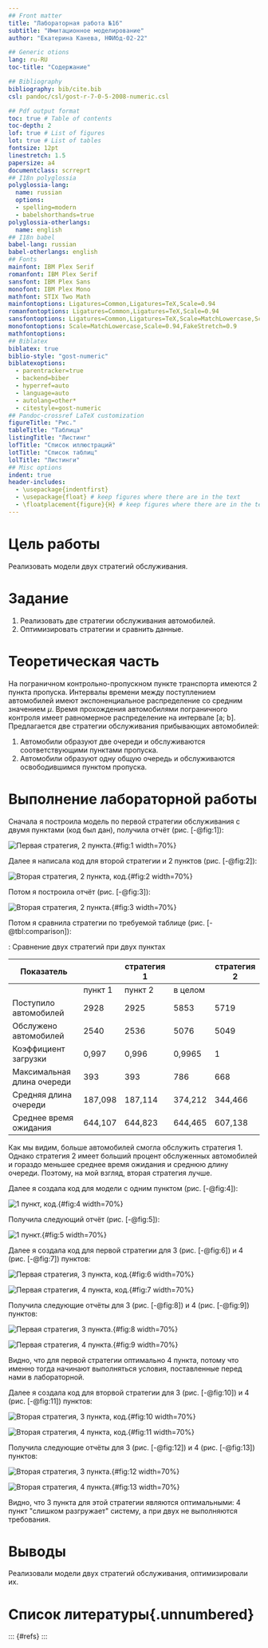 ```yaml
---
## Front matter
title: "Лабораторная работа №16"
subtitle: "Имитационное моделирование"
author: "Екатерина Канева, НФИбд-02-22"

## Generic otions
lang: ru-RU
toc-title: "Содержание"

## Bibliography
bibliography: bib/cite.bib
csl: pandoc/csl/gost-r-7-0-5-2008-numeric.csl

## Pdf output format
toc: true # Table of contents
toc-depth: 2
lof: true # List of figures
lot: true # List of tables
fontsize: 12pt
linestretch: 1.5
papersize: a4
documentclass: scrreprt
## I18n polyglossia
polyglossia-lang:
  name: russian
  options:
  - spelling=modern
  - babelshorthands=true
polyglossia-otherlangs:
  name: english
## I18n babel
babel-lang: russian
babel-otherlangs: english
## Fonts
mainfont: IBM Plex Serif
romanfont: IBM Plex Serif
sansfont: IBM Plex Sans
monofont: IBM Plex Mono
mathfont: STIX Two Math
mainfontoptions: Ligatures=Common,Ligatures=TeX,Scale=0.94
romanfontoptions: Ligatures=Common,Ligatures=TeX,Scale=0.94
sansfontoptions: Ligatures=Common,Ligatures=TeX,Scale=MatchLowercase,Scale=0.94
monofontoptions: Scale=MatchLowercase,Scale=0.94,FakeStretch=0.9
mathfontoptions:
## Biblatex
biblatex: true
biblio-style: "gost-numeric"
biblatexoptions:
  - parentracker=true
  - backend=biber
  - hyperref=auto
  - language=auto
  - autolang=other*
  - citestyle=gost-numeric
## Pandoc-crossref LaTeX customization
figureTitle: "Рис."
tableTitle: "Таблица"
listingTitle: "Листинг"
lofTitle: "Список иллюстраций"
lotTitle: "Список таблиц"
lolTitle: "Листинги"
## Misc options
indent: true
header-includes:
  - \usepackage{indentfirst}
  - \usepackage{float} # keep figures where there are in the text
  - \floatplacement{figure}{H} # keep figures where there are in the text
---
```


# Цель работы

Реализовать модели двух стратегий обслуживания.

# Задание

1. Реализовать две стратегии обслуживания автомобилей.
2. Оптимизировать стратегии и сравнить данные.

# Теоретическая часть

На пограничном контрольно-пропускном пункте транспорта имеются 2 пункта пропуска. Интервалы времени между поступлением автомобилей имеют экспоненциальное распределение со средним значением $\mu$. Время прохождения автомобилями пограничного контроля имеет равномерное распределение на интервале [a; b]. Предлагается две стратегии обслуживания прибывающих автомобилей:

1. Автомобили образуют две очереди и обслуживаются соответствующими пунктами пропуска.
2. Автомобили образуют одну общую очередь и обслуживаются освободившимся пунктом пропуска.

# Выполнение лабораторной работы

Сначала я построила модель по первой стратегии обслуживания с двумя пунктами (код был дан), получила отчёт (рис. [-@fig:1]):

![Первая стратегия, 2 пункта.](image/1-2.png){#fig:1 width=70%}

Далее я написала код для второй стратегии и 2 пунктов (рис. [-@fig:2]):

![Вторая стратегия, 2 пункта, код.](image/2-2-c.png){#fig:2 width=70%}

Потом я построила отчёт (рис. [-@fig:3]):

![Вторая стратегия, 2 пункта.](image/2-2.png){#fig:3 width=70%}

Потом я сравнила стратегии по требуемой таблице (рис. [-@tbl:comparison]):

: Сравнение двух стратегий при двух пунктах

| Показатель                 |             |стратегия 1|          | стратегия 2 |
|----------------------------|-------------|-------------|----------|-------------|
|                            | пункт 1     | пункт 2   | в целом  |             |
| Поступило автомобилей      | 2928        | 2925      | 5853     |5719         |
| Обслужено автомобилей      | 2540        | 2536      | 5076     |5049         |
| Коэффициент загрузки       | 0,997       | 0,996     | 0,9965   |1            |
| Максимальная длина очереди | 393         | 393       | 786      | 668         |
| Средняя длина очереди      | 187,098     | 187,114   | 374,212  | 344,466     |
| Среднее время ожидания     | 644,107     | 644,823   | 644,465  | 607,138     |

Как мы видим, больше автомобилей смогла обслужить стратегия 1. Однако стратегия 2 имеет больший процент обслуженных автомобилей и гораздо меньшее среднее время ожидания и среднюю длину очереди. Поэтому, на мой взгляд, вторая стратегия лучше.

Далее я создала код для модели с одним пунктом (рис. [-@fig:4]):
  
![1 пункт, код.](image/1-c.png){#fig:4 width=70%}

Получила следующий отчёт (рис. [-@fig:5]):

![1 пункт.](image/1.png){#fig:5 width=70%}

Далее я создала код для первой стратегии для 3 (рис. [-@fig:6]) и 4 (рис. [-@fig:7]) пунктов:

![Первая стратегия, 3 пункта, код.](image/1-3-c.png){#fig:6 width=70%}

![Первая стратегия, 4 пункта, код.](image/1-4-c.png){#fig:7 width=70%}

Получила следующие отчёты для 3 (рис. [-@fig:8]) и 4 (рис. [-@fig:9]) пунктов:

![Первая стратегия, 3 пункта.](image/1-3.png){#fig:8 width=70%}

![Первая стратегия, 4 пункта.](image/1-4.png){#fig:9 width=70%}

Видно, что для первой стратегии оптимально 4 пункта, потому что именно тогда начинают выполняться условия, поставленные перед нами в лабораторной.

Далее я создала код для вторвой стратегии для 3 (рис. [-@fig:10]) и 4 (рис. [-@fig:11]) пунктов:

![Вторая стратегия, 3 пункта, код.](image/2-3-c.png){#fig:10 width=70%}

![Вторая стратегия, 4 пункта, код.](image/2-4-c.png){#fig:11 width=70%}

Получила следующие отчёты для 3 (рис. [-@fig:12]) и 4 (рис. [-@fig:13]) пунктов:

![Вторая стратегия, 3 пункта.](image/2-3.png){#fig:12 width=70%}

![Вторая стратегия, 4 пункта.](image/2-4.png){#fig:13 width=70%}

Видно, что 3 пункта для этой стратегии являются оптимальными: 4 пункт "слишком разгружает" систему, а при двух не выполняются требования.

# Выводы

Реализовали модели двух стратегий обслуживания, оптимизировали их.

# Список литературы{.unnumbered}

::: {#refs}
:::